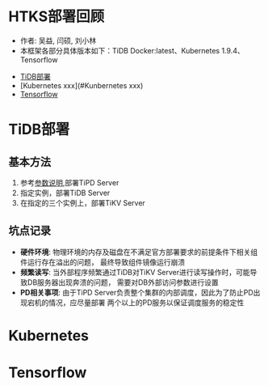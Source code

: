 # HTKS部署回顾

* 作者: 吴益, 闫硕, 刘小林
* 本框架各部分具体版本如下：TiDB Docker:latest、Kubernetes 1.9.4、Tensorflow

- [TiDB部署](#TiDB部署)
- [Kubernetes xxx](#Kunbernetes xxx)
- [Tensorflow](#Tensorflow)


# TiDB部署

## 基本方法
1. 参考[参数说明](https://www.pingcap.com/docs-cn/op-guide/docker-deployment/),部署TiPD Server
1. 指定实例，部署TiDB Server
1. 在指定的三个实例上，部署TiKV Server

## 坑点记录
- **硬件环境**: 物理环境的内存及磁盘在不满足官方部署要求的前提条件下相关组件运行存在溢出的问题，
  最终导致组件镜像运行崩溃
- **频繁读写**: 当外部程序频繁通过TiDB对TiKV Server进行读写操作时，可能导致DB服务器出现奔溃的问题，
  需要对DB外部访问参数进行设置
- **PD相关事项**: 由于TiPD Server负责整个集群的内部调度，因此为了防止PD出现宕机的情况，应尽量部署
  两个以上的PD服务以保证调度服务的稳定性
  
# Kubernetes


# Tensorflow



